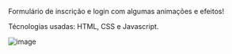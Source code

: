Formulário de  inscrição e login com algumas animações e efeitos!

Técnologias usadas: HTML, CSS e Javascript.


![image](https://user-images.githubusercontent.com/94981994/199595128-298605f2-9bba-44c6-90b7-3eb02cee5f99.png)
